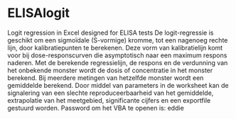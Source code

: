 # ELISAlogit
Logit regression in Excel designed for ELISA tests
De logit-regressie is geschikt om een sigmoïdale (S-vormige) kromme, tot een nagenoeg rechte lijn, door kalibratiepunten te berekenen. Deze vorm van kalibratielijn komt voor bij dose-responscurven die asymptotisch naar een maximum respons naderen. Met de berekende regressielijn, de respons en de verdunning van het onbekende monster wordt de dosis of concentratie in het monster berekend. Bij meerdere metingen van hetzelfde monster wordt een gemiddelde berekend. Door middel van parameters in de worksheet kan de signalering van een slechte reproduceerbaarheid van het gemiddelde, extrapolatie van het meetgebied, significante cijfers en een exportfile gestuurd worden. 
Password om het VBA te openen is: eddie
